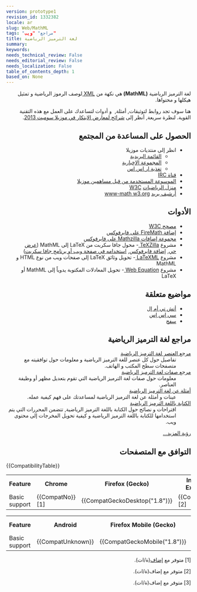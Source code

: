 ```yaml
---
version: prototype1
revision_id: 1332382
locale: ar
slug: Web/MathML
tags: "مراجع" "ويب"
title: لغة الترميز الرياضية
summary: 
keywords: 
needs_technical_review: False
needs_editorial_review: False
needs_localization: False
table_of_contents_depth: 1
based_on: None
---
```

<p class="summary" dir="rtl">لغة الترميز الرياضية <strong>(MathML) </strong>هي نكهة من <a href="/en-US/docs/XML">XML </a>لوصف الرموز الرياضية و تمثيل هيكلها و محتواها.</p>

<p dir="rtl">هنا سوف تجد روابط لتوثيقات, أمثلة,&nbsp; و أدوات لتساعدك على العمل مع هذه التقنية القوية. لنظرة سريعة, أنظر إلى <a href="https://fred-wang.github.io/MozSummitMathML/index.html">شرائح لمعارض الابتكار في موزيلا سوميت 2013</a>.</p>

<div class="row topicpage-table">
<div class="section">
<h2 dir="rtl" id="الحصول_على_المساعدة_من_المجتمع">الحصول على المساعدة من المجتمع</h2>

<ul dir="rtl">
 <li>انظر إلى منتديات موزيلا
  <ul>
   <li><a href="https://lists.mozilla.org/listinfo/dev-tech-mathml">القائمة البريدية</a></li>
   <li><a href="http://groups.google.com/group/mozilla.dev.tech.mathml">المجموعة الإخبارية</a></li>
   <li><a href="http://groups.google.com/group/mozilla.dev.tech.mathml/feeds">تغذية ار اس اس</a></li>
  </ul>
 </li>
 <li><a href="irc://irc.mozilla.org/%23mathml" rel="external" target="_blank" title="#mathml">قناة IRC</a></li>
 <li><a href="https://wiki.mozilla.org/MathML:Home_Page">الموسوعة المستخدمة من قبل مساهمين موزيلا</a></li>
 <li><a href="https://www.w3.org/Math/" title="http://www.w3.org">منزل الرياضيات</a> <a href="https://www.w3.org/Math/" title="http://www.w3.org">W3C</a></li>
 <li><a href="https://lists.w3.org/Archives/Public/www-math/" title="http://lists.w3.org">أرشيف بريد</a> <a href="https://lists.w3.org/Archives/Public/www-math/" title="http://lists.w3.org">www-math w3.org</a></li>
</ul>

<h2 dir="rtl" id="الأدوات">الأدوات</h2>

<ul dir="rtl">
 <li><a href="https://validator.w3.org" title="http://validator.w3.org">مصحح W3C</a></li>
 <li><a href="https://addons.mozilla.org/en/firefox/addon/8969/">إضافة FireMath على فايرفوكس</a></li>
 <li><a href="https://addons.mozilla.org/firefox/collections/fred_wang/mathzilla/">مجموعة إضافات Mathzilla على فايرفوكس</a></li>
 <li>مشروع <a href="https://github.com/fred-wang/TeXZilla">TeXZilla </a>- محول جافا سكربت من LaTeX إلى MathML (<a href="https://fred-wang.github.io/TeXZilla/" title="http://fred-wang.github.io">عرض حي</a>, <a href="https://addons.mozilla.org/en-US/firefox/addon/texzilla/">إضافة فايرفوكس</a>, <a href="https://github.com/fred-wang/TeXZilla/wiki/Using-TeXZilla">استخدامه في صفحة ويب أو برنامج جافا سكربت</a>)</li>
 <li>مشروع <a href="http://dlmf.nist.gov/LaTeXML/" title="http://dlmf.nist.gov">LaTeXML </a>- تحويل وثائق LaTeX إلى صفحات ويب من نوع HTML و MathML</li>
 <li>مشروع <a href="http://webdemo.visionobjects.com/home.html#equation" title="http://webdemo.visionobjects.com">Web Equation </a>- تحويل المعادلات المكتوبة يدوياً إلى MathML أو LaTeX</li>
</ul>

<h2 dir="rtl" id="مواضيع_متعلقة">مواضيع متعلقة</h2>

<ul dir="rtl">
 <li><a href="/ar/docs/Web/HTML_لغة_ترميز_النص_الفائق">أتش تي أم إل</a></li>
 <li><a href="https://developer.mozilla.org/ar/docs/Web/CSS">سي إس إس</a></li>
 <li><a href="https://developer.mozilla.org/ar/docs/Web/SVG">سفج</a></li>
</ul>
</div>

<div class="section">
<div class="section">
<h2 dir="rtl" id="مراجع_لغة_الترميز_الرياضية">مراجع لغة الترميز الرياضية</h2>

<dl>
 <dt dir="rtl"><a href="https://developer.mozilla.org/en-US/docs/Web/MathML/Element">مرجع العنصر لغة الترميز الرياضية</a></dt>
 <dd dir="rtl">تفاصيل حول كل عنصر للغة الترميز الرياضية و معلومات حول توافقيته مع متصفحات سطح المكتب و الهاتف.</dd>
 <dt dir="rtl"><a href="https://developer.mozilla.org/en-US/docs/Web/MathML/Attribute">مرجع صفات لغة الترميز الرياضية</a></dt>
 <dd dir="rtl">معلومات حول صفات لغة الترميز الرياضية التي تقوم بتعديل مظهر أو وظيفة العناصر.</dd>
 <dt dir="rtl"><a href="https://developer.mozilla.org/en-US/docs/Web/MathML/Examples">أمثلة عن لغة الترميز الرياضية</a></dt>
 <dd dir="rtl">عينات و أمثلة عن لغة الترميز الرياضية لمساعدتك على فهم كيفية عمله.</dd>
 <dt dir="rtl"><a href="https://developer.mozilla.org/en-US/docs/Web/MathML/Authoring">الكتابة باللغة الترميز الرياضية</a></dt>
 <dd dir="rtl">اقتراحات و نصائح حول الكتابة باللغة الترميز الرياضية, تتضمن المحررات التي يتم استخدامها للكتابة باللغة الترميز الرياضية و كيفية تحويل المخرجات إلى محتوى ويب.</dd>
</dl>

<p dir="rtl"><a href="https://developer.mozilla.org/en-US/docs/tag/MathML">رؤية المزيد...</a></p>
</div>

<ul>
</ul>
</div>
</div>

<h2 dir="rtl" id="التوافق_مع_المتصفحات">التوافق مع المتصفحات</h2>

<p>{{CompatibilityTable}}</p>

<div id="compat-desktop">
<table class="compat-table">
 <tbody>
  <tr>
   <th>Feature</th>
   <th>Chrome</th>
   <th>Firefox (Gecko)</th>
   <th>Internet Explorer</th>
   <th>Opera</th>
   <th>Safari</th>
  </tr>
  <tr>
   <td>Basic support</td>
   <td>{{CompatNo}} [1]</td>
   <td>{{CompatGeckoDesktop("1.8")}}</td>
   <td>{{CompatNo}} [2]</td>
   <td>{{CompatNo}} [3]</td>
   <td>{{CompatSafari(5.1)}}</td>
  </tr>
 </tbody>
</table>
</div>

<div id="compat-mobile">
<table class="compat-table">
 <tbody>
  <tr>
   <th>Feature</th>
   <th>Android</th>
   <th>Firefox Mobile (Gecko)</th>
   <th>IE Mobile</th>
   <th>Opera Mobile</th>
   <th>Safari Mobile</th>
  </tr>
  <tr>
   <td>Basic support</td>
   <td>{{CompatUnknown}}</td>
   <td>{{CompatGeckoMobile("1.8")}}</td>
   <td>{{CompatUnknown}}</td>
   <td>{{CompatUnknown}}</td>
   <td>5.1</td>
  </tr>
 </tbody>
</table>
</div>

<p dir="rtl">[1] متوفر مع <a href="https://chrome.google.com/webstore/detail/fmath-html-%2B-mathml-solut/emdjdpchbjipnjhkfljbcapgfecmnglm">إضاف</a>(ة/ات).</p>

<p dir="rtl">[2] متوفر مع إضاف(ة/ات).</p>

<p dir="rtl">[3] متوفر مع إضاف(ة/ات).</p>

